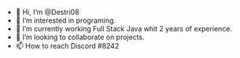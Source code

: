 - 👋 Hi, I’m @Destri08
- 👀 I’m interested in programing.
- 🌱 I’m currently working Full Stack Java whit 2 years of experience.
- 💞️ I’m looking to collaborate on projects.
- 📫 How to reach Discord #8242

<!---
Destri08/Destri08 is a ✨ special ✨ repository because its `README.md` (this file) appears on your GitHub profile.
You can click the Preview link to take a look at your changes.
--->
